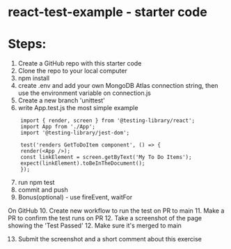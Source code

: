 # react-test-example - starter code 

# Steps:
1. Create a GitHub repo with this starter code
2. Clone the repo to your local computer
3. npm install
4. create .env and add your own MongoDB Atlas connection string, then use the environment variable on connection.js
5. Create a new branch 'unittest'
6. write App.test.js
the most simple example
```
    import { render, screen } from '@testing-library/react';
    import App from './App';
    import '@testing-library/jest-dom';
    
    test('renders GetToDoItem component', () => {
	render(<App />);
	const linkElement = screen.getByText('My To Do Items');
	expect(linkElement).toBeInTheDocument();
    });
 ```
7. run npm test
8. commit and push
9. Bonus(optional) - use fireEvent, waitFor 

On GitHub
10. Create new workflow to run the test on PR to main
11. Make a PR to confirm the test runs on PR
12. Take a screenshot of the page showing the 'Test Passed'
12. Make sure it's merged to main

13. Submit the screenshot and a short comment about this exercise
